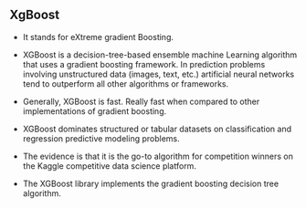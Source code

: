 ## XgBoost

* It stands for eXtreme gradient Boosting.
* XGBoost is a decision-tree-based ensemble machine Learning algorithm that uses a gradient boosting framework. In prediction problems involving unstructured data (images, text, etc.) artificial neural networks tend to outperform all other algorithms or frameworks.
* Generally, XGBoost is fast. Really fast when compared to other implementations of gradient boosting.
* XGBoost dominates structured or tabular datasets on classification and regression predictive modeling problems.

* The evidence is that it is the go-to algorithm for competition winners on the Kaggle competitive data science platform.
* The XGBoost library implements the gradient boosting decision tree algorithm.